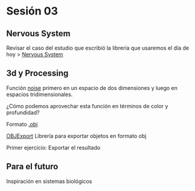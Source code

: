 # Sesión 03 

## Nervous System

Revisar el caso del estudio que escribió la librería que usaremos el día de hoy > [Nervous System]()

## 3d y Processing 

Función [noise](https://processing.org/reference/noise_.html) primero en un espacio de dos dimensiones y luego en espacios tridimensionales. 

¿Cómo podemos aprovechar esta función en términos de color y profundidad? 

Formato [.obj](http://fegemo.github.io/cefet-cg/attachments/obj-spec.pdf) 
 
[OBJExport](https://n-e-r-v-o-u-s.com/tools/obj/) Librería para exportar objetos en formato obj 

Primer ejercicio: Exportar el resultado 

## Para el futuro

Inspiración en sistemas biológicos 